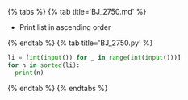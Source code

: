{% tabs %}
{% tab title='BJ_2750.md' %}

* Print list in ascending order

{% endtab %}
{% tab title='BJ_2750.py' %}

```py
li = [int(input()) for _ in range(int(input()))]
for n in sorted(li):
  print(n)
```

{% endtab %}
{% endtabs %}